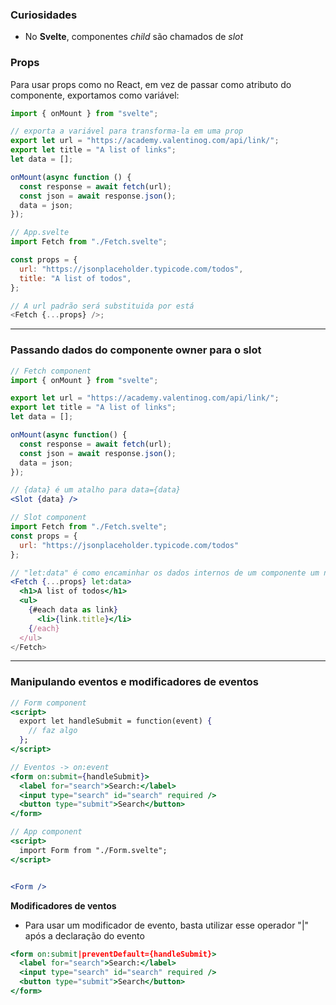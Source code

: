 ### Curiosidades

- No **Svelte**, componentes _child_ são chamados de _slot_

### Props

Para usar props como no React, em vez de passar como atributo do componente, exportamos como variável:

```js
import { onMount } from "svelte";

// exporta a variável para transforma-la em uma prop
export let url = "https://academy.valentinog.com/api/link/";
export let title = "A list of links";
let data = [];

onMount(async function () {
  const response = await fetch(url);
  const json = await response.json();
  data = json;
});

// App.svelte
import Fetch from "./Fetch.svelte";

const props = {
  url: "https://jsonplaceholder.typicode.com/todos",
  title: "A list of todos",
};

// A url padrão será substituida por está
<Fetch {...props} />;
```

---

### Passando dados do componente owner para o slot

```jsx
// Fetch component
import { onMount } from "svelte";

export let url = "https://academy.valentinog.com/api/link/";
export let title = "A list of links";
let data = [];

onMount(async function() {
  const response = await fetch(url);
  const json = await response.json();
  data = json;
});

// {data} é um atalho para data={data}
<Slot {data} />
```

```jsx
// Slot component
import Fetch from "./Fetch.svelte";
const props = {
  url: "https://jsonplaceholder.typicode.com/todos"
};

// "let:data" é como encaminhar os dados internos de um componente um nível para cima.
<Fetch {...props} let:data>
  <h1>A list of todos</h1>
  <ul>
    {#each data as link}
      <li>{link.title}</li>
    {/each}
  </ul>
</Fetch>
```

---

### Manipulando eventos e modificadores de eventos

```jsx
// Form component
<script>
  export let handleSubmit = function(event) {
    // faz algo
  };
</script>

// Eventos -> on:event
<form on:submit={handleSubmit}>
  <label for="search">Search:</label>
  <input type="search" id="search" required />
  <button type="submit">Search</button>
</form>
```

```jsx
// App component
<script>
  import Form from "./Form.svelte";
</script>


<Form />
```

**Modificadores de ventos**

- Para usar um modificador de evento, basta utilizar esse operador "|" após a declaração do evento

```jsx
<form on:submit|preventDefault={handleSubmit}>
  <label for="search">Search:</label>
  <input type="search" id="search" required />
  <button type="submit">Search</button>
</form>
```